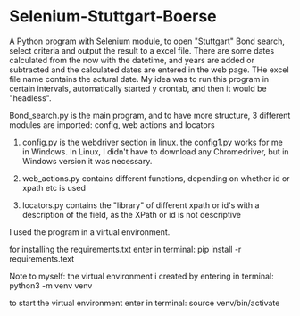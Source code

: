 # Selenium-Stuttgart-Boerse
A Python program with  Selenium module, to open "Stuttgart" Bond search, select criteria and output the result to a excel file.
There are some dates calculated from the now with the datetime, and years are added or subtracted and the calculated dates are entered in the web page. THe excel file name contains the actural date. My idea was to run this program in certain intervals, automatically started y crontab, and then it would be "headless".

Bond_search.py is the main program, and to have more structure, 3 different modules are imported: config, web actions and locators

1. config.py is the webdriver section in linux. the config1.py works for me in Windows. In Linux, I didn't have to download any Chromedriver, but in Windows version it was necessary.  

2. web_actions.py contains different functions, depending on whether id or xpath etc is used

3. locators.py contains the "library" of different xpath or id's with a description of the field, as the XPath or id is not descriptive

I used the program in a virtual environment. 

for installing the requirements.txt enter in terminal:
pip install -r requirements.text


Note to myself: the virtual environment i created by entering in terminal:
python3 -m venv venv

to start the virtual environment enter in terminal:
source venv/bin/activate
